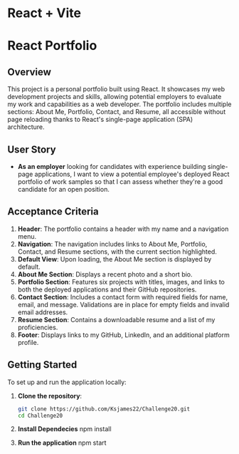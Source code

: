 # React + Vite

# React Portfolio

## Overview

This project is a personal portfolio built using React. It showcases my web development projects and skills, allowing potential employers to evaluate my work and capabilities as a web developer. The portfolio includes multiple sections: About Me, Portfolio, Contact, and Resume, all accessible without page reloading thanks to React's single-page application (SPA) architecture.

## User Story

- **As an employer** looking for candidates with experience building single-page applications, I want to view a potential employee's deployed React portfolio of work samples so that I can assess whether they're a good candidate for an open position.

## Acceptance Criteria

1. **Header**: The portfolio contains a header with my name and a navigation menu.
2. **Navigation**: The navigation includes links to About Me, Portfolio, Contact, and Resume sections, with the current section highlighted.
3. **Default View**: Upon loading, the About Me section is displayed by default.
4. **About Me Section**: Displays a recent photo and a short bio.
5. **Portfolio Section**: Features six projects with titles, images, and links to both the deployed applications and their GitHub repositories.
6. **Contact Section**: Includes a contact form with required fields for name, email, and message. Validations are in place for empty fields and invalid email addresses.
7. **Resume Section**: Contains a downloadable resume and a list of my proficiencies.
8. **Footer**: Displays links to my GitHub, LinkedIn, and an additional platform profile.

## Getting Started

To set up and run the application locally:

1. **Clone the repository**:
   ```bash
   git clone https://github.com/Ksjames22/Challenge20.git
   cd Challenge20

2. **Install Dependecies**
npm install

3. **Run the application**
npm start
